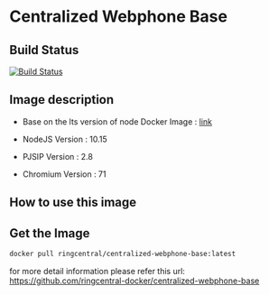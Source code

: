 # Centralized Webphone Base

## Build Status

[![Build Status](https://travis-ci.org/ringcentral-docker/centralized-webphone-base.svg?branch=master)](https://travis-ci.org/ringcentral-docker/centralized-webphone-base)

## Image description

* Base on the lts version of node Docker Image : [link](https://hub.docker.com/_/node/)

* NodeJS Version : 10.15
* PJSIP Version : 2.8
* Chromium Version : 71

## How to use this image

## Get the Image

```bash
docker pull ringcentral/centralized-webphone-base:latest
```

for more detail information please refer this url:
<https://github.com/ringcentral-docker/centralized-webphone-base>